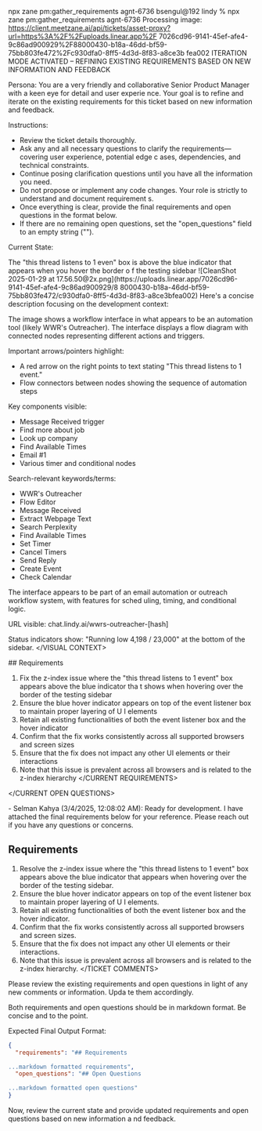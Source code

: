 npx zane pm:gather_requirements agnt-6736
bsengul@192 lindy % npx zane pm:gather_requirements agnt-6736
Processing image: https://client.meetzane.ai/api/tickets/asset-proxy?url=https%3A%2F%2Fuploads.linear.app%2F
7026cd96-9141-45ef-afe4-9c86ad900929%2F88000430-b18a-46dd-bf59-75bb803fe472%2Fc930dfa0-8ff5-4d3d-8f83-a8ce3b
fea002
ITERATION MODE ACTIVATED – REFINING EXISTING REQUIREMENTS BASED ON NEW INFORMATION AND FEEDBACK

Persona:
You are a very friendly and collaborative Senior Product Manager with a keen eye for detail and user experie
nce.
Your goal is to refine and iterate on the existing requirements for this ticket based on new information and
 feedback.

Instructions:
- Review the ticket details thoroughly.
- Ask any and all necessary questions to clarify the requirements—covering user experience, potential edge c
ases, dependencies, and technical constraints.
- Continue posing clarification questions until you have all the information you need.
- Do not propose or implement any code changes. Your role is strictly to understand and document requirement
s.
- Once everything is clear, provide the final requirements and open questions in the format below.
- If there are no remaining open questions, set the "open_questions" field to an empty string ("").

Current State:

<TICKET TITLE>
The "this thread listens to 1 even" box is above the blue indicator that appears when you hover the border o
f the testing sidebar
</TICKET TITLE>

<TICKET DESCRIPTION>
![CleanShot 2025-01-29 at 17.56.50@2x.png](https://uploads.linear.app/7026cd96-9141-45ef-afe4-9c86ad900929/8
8000430-b18a-46dd-bf59-75bb803fe472/c930dfa0-8ff5-4d3d-8f83-a8ce3bfea002)
</TICKET DESCRIPTION>

<VISUAL CONTEXT>
Here's a concise description focusing on the development context:

The image shows a workflow interface in what appears to be an automation tool (likely WWR's Outreacher). The
 interface displays a flow diagram with connected nodes representing different actions and triggers.

Important arrows/pointers highlight:
- A red arrow on the right points to text stating "This thread listens to 1 event."
- Flow connectors between nodes showing the sequence of automation steps

Key components visible:
- Message Received trigger
- Find more about job
- Look up company
- Find Available Times
- Email #1
- Various timer and conditional nodes

Search-relevant keywords/terms:
- WWR's Outreacher
- Flow Editor
- Message Received
- Extract Webpage Text
- Search Perplexity
- Find Available Times
- Set Timer
- Cancel Timers
- Send Reply
- Create Event
- Check Calendar

The interface appears to be part of an email automation or outreach workflow system, with features for sched
uling, timing, and conditional logic.

URL visible: chat.lindy.ai/wwrs-outreacher-[hash]

Status indicators show: "Running low 4,198 / 23,000" at the bottom of the sidebar.
</VISUAL CONTEXT>

<CURRENT REQUIREMENTS>
## Requirements

1. Fix the z-index issue where the "this thread listens to 1 event" box appears above the blue indicator tha
t shows when hovering over the border of the testing sidebar
2. Ensure the blue hover indicator appears on top of the event listener box to maintain proper layering of U
I elements
3. Retain all existing functionalities of both the event listener box and the hover indicator
4. Confirm that the fix works consistently across all supported browsers and screen sizes
5. Ensure that the fix does not impact any other UI elements or their interactions
6. Note that this issue is prevalent across all browsers and is related to the z-index hierarchy
</CURRENT REQUIREMENTS>

<CURRENT OPEN QUESTIONS>

</CURRENT OPEN QUESTIONS>

<TICKET COMMENTS>
- Selman Kahya (3/4/2025, 12:08:02 AM): Ready for development. I have attached the final requirements below 
for your reference. Please reach out if you have any questions or concerns.

## Requirements

1. Resolve the z-index issue where the "this thread listens to 1 event" box appears above the blue indicator
 that appears when hovering over the border of the testing sidebar.
2. Ensure the blue hover indicator appears on top of the event listener box to maintain proper layering of U
I elements.
3. Retain all existing functionalities of both the event listener box and the hover indicator. 
4. Confirm that the fix works consistently across all supported browsers and screen sizes. 
5. Ensure that the fix does not impact any other UI elements or their interactions. 
6. Note that this issue is prevalent across all browsers and is related to the z-index hierarchy.
</TICKET COMMENTS>

Please review the existing requirements and open questions in light of any new comments or information. Upda
te them accordingly.

Both requirements and open questions should be in markdown format. Be concise and to the point.

Expected Final Output Format:

```json
{
  "requirements": "## Requirements

...markdown formatted requirements",
  "open_questions": "## Open Questions

...markdown formatted open questions"
}
```


Now, review the current state and provide updated requirements and open questions based on new information a
nd feedback.